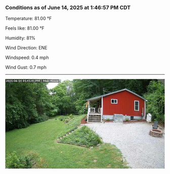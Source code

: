### Conditions as of June 14, 2025 at 1:46:57 PM CDT 

Temperature: 81.00 &deg;F

Feels like: 81.00 &deg;F

Humidity: 81%

Wind Direction: ENE

Windspeed: 0.4 mph

Wind Gust: 0.7 mph

---

<img src="./images/latest.jpeg"/>

